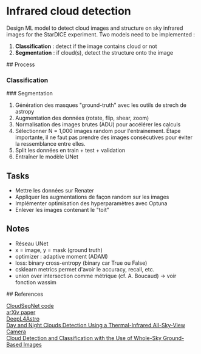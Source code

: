 # Infrared cloud detection

Design ML model to detect cloud images and structure on sky infrared images for the StarDICE experiment.
Two models need to be implemented :
1. **Classification** : detect if the image contains cloud or not
2. **Segmentation** : if cloud(s), detect the structure onto the image

## Process

### Classification

### Segmentation
1. Génération des masques "ground-truth" avec les outils de strech de astropy
2. Augmentation des données (rotate, flip, shear, zoom)
3. Normalisation des images brutes (ADU) pour accélérer les calculs
4. Sélectionner N = 1,000 images random pour l'entrainement. Étape importante, il ne faut pas prendre des images consécutives pour éviter la ressemblance entre elles.
5. Split les données en train + test + validation
6. Entraîner le modèle UNet

## Tasks

- Mettre les données sur Renater
- Appliquer les augmentations de façon random sur les images
- Implémenter optimisation des hyperparamètres avec Optuna
- Enlever les images contenant le "toit"


## Notes

- Réseau UNet
- x = image, y = mask (ground truth)
- optimizer : adaptive moment (ADAM)
- loss: binary cross-entropy (binary car True ou False)
- csklearn metrics permet d'avoir le accuracy, recall, etc.
- union over intersection comme métrique (cf. A. Boucaud) -> voir fonction wassim


## References

[CloudSegNet code](https://github.com/Soumyabrata/CloudSegNet) <br>
[arXiv paper](https://arxiv.org/pdf/1904.07979.pdf) <br>
[DeepL4Astro](https://github.com/ASKabalan/deeplearning4astro_tools/blob/master/dltools/batch.py) <br>
[Day and Night Clouds Detection Using a Thermal-Infrared All-Sky-View Camera](https://doi.org/10.3390/rs13091852) <br>
[Cloud Detection and Classification with the Use of Whole-Sky Ground-Based Images]( https://www.researchgate.net/publication/227860342) <br>
